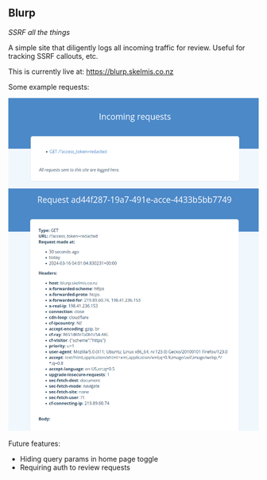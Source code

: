 Blurp
---

*SSRF all the things*

A simple site that diligently logs all incoming traffic for review. Useful for tracking SSRF callouts, etc.

This is currently live at: https://blurp.skelmis.co.nz

Some example requests:

![img.png](images/img.png)
![img_1.png](images/img_1.png)


Future features:
- Hiding query params in home page toggle
- Requiring auth to review requests